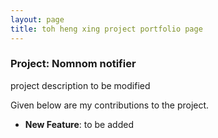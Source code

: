 ```yaml
---
layout: page
title: toh heng xing project portfolio page
---
```


### Project: Nomnom notifier

project description to be modified

Given below are my contributions to the project.

* **New Feature**: to be added

